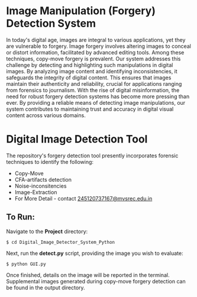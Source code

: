 # Image Manipulation (Forgery) Detection System
In today's digital age, images are integral to various applications, yet they are vulnerable to forgery. Image forgery involves altering images to conceal or distort information, facilitated by advanced editing tools. Among these techniques, copy-move forgery is prevalent. Our system addresses this challenge by detecting and highlighting such manipulations in digital images. By analyzing image content and identifying inconsistencies, it safeguards the integrity of digital content. This ensures that images maintain their authenticity and reliability, crucial for applications ranging from forensics to journalism. With the rise of digital misinformation, the need for robust forgery detection systems has become more pressing than ever. By providing a reliable means of detecting image manipulations, our system contributes to maintaining trust and accuracy in digital visual content across various domains.

# Digital Image Detection Tool
The repository's forgery detection tool presently incorporates forensic techniques to identify the following:

- Copy-Move 
- CFA-artifacts detection
- Noise-inconsitencies
- Image-Extraction
- For More Detail - contact 245120737167@mvsrec.edu.in

## To Run:
<!-- Place any digital images that you wish to analyze into the **image** folder Present in the Project directory. -->

Navigate to the **Project** directory:
```
$ cd Digital_Image_Detector_System_Python
```

Next, run the **detect.py** script, providing the image you wish to evaluate:
```
$ python GUI.py
```

Once finished, details on the image will be reported in the terminal. Supplemental images generated during copy-move forgery detection can be found in the output directory.


